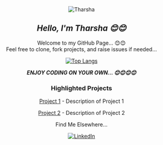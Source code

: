 <div align="center">
  <img src="your_image_url.jpg" alt="Tharsha">
  <h2><b><i> Hello, I'm Tharsha 😊😊 </i></b></h2>
</div>

<div align="center">
  <p>Welcome to my GitHub Page... 😊😊 <br>
    Feel free to clone, fork projects, and raise issues if needed... <br></p>

  [![Top Langs](https://github-readme-stats.vercel.app/api/top-langs/?username=Tharsha-Sivapalarajah&layout=compact&title_color=7A7ADB&icon_color=2234AE&text_color=D3D3D3&bg_color=0,000000,130F40)](https://github.com/Tharsha-Sivapalarajah/github-readme-stats)

  <i><b>ENJOY CODING ON YOUR OWN... 😊😊😊😊</b></i>
</div>

<!-- Add a section for your projects -->
<div align="center">
  <h3><b>Highlighted Projects</b></h3>
  <!-- Add project cards or descriptions here -->
  <!-- Example: -->
  <p><a href="link_to_project_1">Project 1</a> - Description of Project 1</p>
  <p><a href="link_to_project_2">Project 2</a> - Description of Project 2</p>
</div>

<!-- Add social media links -->
<div align="center">
  <p>Find Me Elsewhere...</p>
  <a href="https://www.linkedin.com/in/tharshasivapalarajah/" target="_blank">
    <img src="https://img.shields.io/badge/LinkedIn-%230077B5.svg?&style=flat-square&logo=linkedin&logoColor=white" alt="LinkedIn">
  </a>
  <!-- Add more social media links if needed -->
</div>

